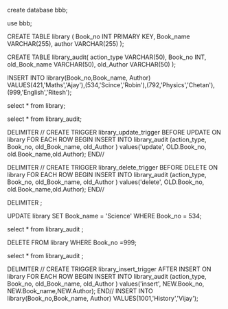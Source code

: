 create database bbb;

use bbb;

CREATE TABLE library (
Book_no INT PRIMARY KEY,
Book_name VARCHAR(255),
author VARCHAR(255)
);

CREATE TABLE library_audit( action_type VARCHAR(50),
Book_no INT,
old_Book_name VARCHAR(50),
old_Author VARCHAR(50)
);

INSERT INTO library(Book_no,Book_name, Author)
VALUES(421,'Maths','Ajay'),(534,'Scince','Robin'),(792,'Physics','Chetan'),(999,'English','Ritesh');

select * from library;

select * from library_audit;

DELIMITER //
CREATE TRIGGER library_update_trigger
BEFORE UPDATE ON library
FOR EACH ROW
BEGIN
INSERT INTO library_audit (action_type,
Book_no,
old_Book_name,
old_Author
)
values('update', OLD.Book_no, old.Book_name,old.Author);
END//

DELIMITER //
CREATE TRIGGER library_delete_trigger
BEFORE DELETE ON library
FOR EACH ROW
BEGIN
INSERT INTO library_audit (action_type,
Book_no,
old_Book_name,
old_Author
)
values('delete', OLD.Book_no, old.Book_name,old.Author);
END//

DELIMITER ;

UPDATE library
SET Book_name = 'Science'
WHERE Book_no = 534;

select * from library_audit ;

DELETE FROM library WHERE Book_no =999;

select * from library_audit ;

DELIMITER //
CREATE TRIGGER library_insert_trigger
AFTER INSERT ON library
FOR EACH ROW
BEGIN
INSERT INTO library_audit (action_type,
Book_no,
old_Book_name,
old_Author
)
values('insert', NEW.Book_no, NEW.Book_name,NEW.Author);
END//
INSERT INTO library(Book_no,Book_name, Author)
VALUES(1001,'History','Vijay');
